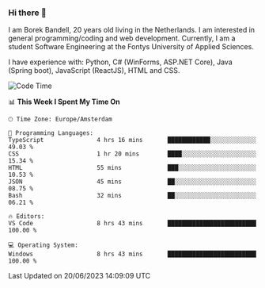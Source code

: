 ### Hi there 👋

I am Borek Bandell, 20 years old living in the Netherlands. I am interested in general programming/coding and web development. Currently, I am a student Software Engineering at the Fontys University of Applied Sciences.

I have experience with: Python, C# (WinForms, ASP.NET Core), Java (Spring boot), JavaScript (ReactJS), HTML and CSS.

<!--START_SECTION:waka-->
![Code Time](http://img.shields.io/badge/Code%20Time-625%20hrs%2051%20mins-blue)

📊 **This Week I Spent My Time On** 

```text
🕑︎ Time Zone: Europe/Amsterdam

💬 Programming Languages: 
TypeScript               4 hrs 16 mins       ████████████░░░░░░░░░░░░░   49.03 % 
CSS                      1 hr 20 mins        ████░░░░░░░░░░░░░░░░░░░░░   15.34 % 
HTML                     55 mins             ███░░░░░░░░░░░░░░░░░░░░░░   10.53 % 
JSON                     45 mins             ██░░░░░░░░░░░░░░░░░░░░░░░   08.75 % 
Bash                     32 mins             ██░░░░░░░░░░░░░░░░░░░░░░░   06.21 % 

🔥 Editors: 
VS Code                  8 hrs 43 mins       █████████████████████████   100.00 % 

💻 Operating System: 
Windows                  8 hrs 43 mins       █████████████████████████   100.00 % 
```


 Last Updated on 20/06/2023 14:09:09 UTC
<!--END_SECTION:waka-->

<!--**tcBorek2002/tcBorek2002** is a ✨ _special_ ✨ repository because its `README.md` (this file) appears on your GitHub profile.

Here are some ideas to get you started:

- 🔭 I’m currently working on ...
- 🌱 I’m currently learning ...
- 👯 I’m looking to collaborate on ...
- 🤔 I’m looking for help with ...
- 💬 Ask me about ...
- 📫 How to reach me: ...
- 😄 Pronouns: ...
- ⚡ Fun fact: ...
-->
